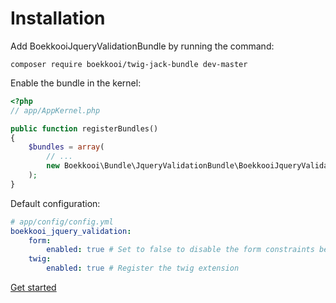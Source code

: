 Installation
============

Add BoekkooiJqueryValidationBundle by running the command:
```
composer require boekkooi/twig-jack-bundle dev-master
```

Enable the bundle in the kernel:
```php
<?php
// app/AppKernel.php

public function registerBundles()
{
    $bundles = array(
        // ...
        new Boekkooi\Bundle\JqueryValidationBundle\BoekkooiJqueryValidationBundle(),
    );
}
```

Default configuration:
```yaml
# app/config/config.yml
boekkooi_jquery_validation:
    form:
        enabled: true # Set to false to disable the form constraints being parsed/converted by default
    twig:
        enabled: true # Register the twig extension
```

[Get started](usage.md)